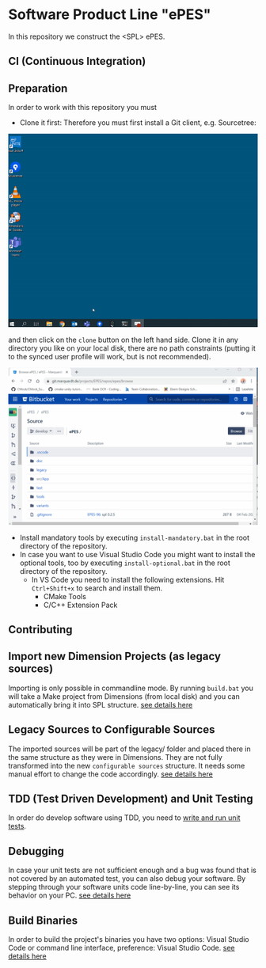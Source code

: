 # Software Product Line "ePES"

In this repository we construct the &lt;SPL&gt; ePES.

## CI (Continuous Integration)

## Preparation

In order to work with this repository you must

* Clone it first:
Therefore you must first install a Git client, e.g. Sourcetree:

![vscode-build](doc/img/install-sourcetree.gif)

and then click on the `clone` button on the left hand side.
Clone it in any directory you like on your local disk, there are no path constraints (putting it to the synced user profile will work, but is not recommended). 

![vscode-build](doc/img/clone-repository.gif)

* Install mandatory tools by executing `install-mandatory.bat` in the root directory of the repository.
* In case you want to use Visual Studio Code you might want to install the optional tools, too by executing `install-optional.bat` in the root directory of the repository.
  * In VS Code you need to install the following extensions. Hit `Ctrl+Shift+x` to search and install them.
    * CMake Tools
    * C/C++ Extension Pack

## Contributing

## Import new Dimension Projects (as legacy sources)

Importing is only possible in commandline mode. By running `build.bat` you will take a Make project from Dimensions (from local disk) and you can automatically bring it into SPL structure. [see details here](doc/import.md)

## Legacy Sources to Configurable Sources

The imported sources will be part of the legacy/ folder and placed there in the same structure as they were in Dimensions. They are not fully transformed into the new `configurable sources` structure. It needs some manual effort to change the code accordingly. [see details here](doc/legacyToConfigurable.md)

## TDD (Test Driven Development) and Unit Testing

In order do develop software using TDD, you need to [write and run unit tests](doc/unitTesting.md).

## Debugging

In case your unit tests are not sufficient enough and a bug was found that is not covered by an automated test, you can also debug your software. By stepping through your software units code line-by-line, you can see its behavior on your PC. [see details here](doc/debugging.md)

## Build Binaries

In order to build the project's binaries you have two options: Visual Studio Code or command line interface, preference: Visual Studio Code. [see details here](doc/build.md)
